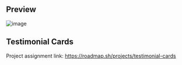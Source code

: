 ## Preview

![image](https://github.com/user-attachments/assets/74793b8e-b39d-4898-9078-26a77c614270)

## Testimonial Cards

Project assignment link: https://roadmap.sh/projects/testimonial-cards
